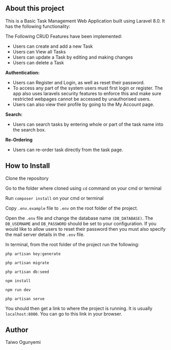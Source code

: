 ## About this project
This is a Basic Task Management Web Application built using Laravel 8.0. It has the following functionality:

The Following CRUD Features have been implemented:

- Users can create and add a new Task
- Users can View all Tasks 
- Users can update a Task by editing and making changes
- Users can delete a Task

**Authentication:**
- Users can Register and Login, as well as reset their password.
- To access any part of the system users must first login or register. The app also uses laravels security features to enforce this and make sure restricted webpages cannot be accessed by unauthorised users.
- Users can also view their profile by going to the My Account page.

**Search:**
- Users can search tasks by entering whole or part of the task name into the search box.

**Re-Ordering**
- Users can re-order task directly from the task page.

## How to Install
Clone the repository

Go to the folder where cloned using `cd` command on your cmd or terminal

Run `composer install` on your cmd or terminal

Copy `.env.example` file to `.env` on the root folder of the project.

Open the `.env` file and change the database name `(DB_DATABASE)`. 
The `DB_USERNAME` and `DB_PASSWORD` should be set to your configuration.
If you would like to allow users to reset their password then you must also specify the mail server details in the `.env` file.

In terminal, from the root folder of the project run the following:

`php artisan key:generate`

`php artisan migrate`

`php artisan db:seed`

`npm install`

`npm run dev`

`php artisan serve`

You should then get a link to where the project is running. It is usually `localhost:8000`. 
You can go to this link in your browser. 

## Author
 Taiwo Ogunyemi

